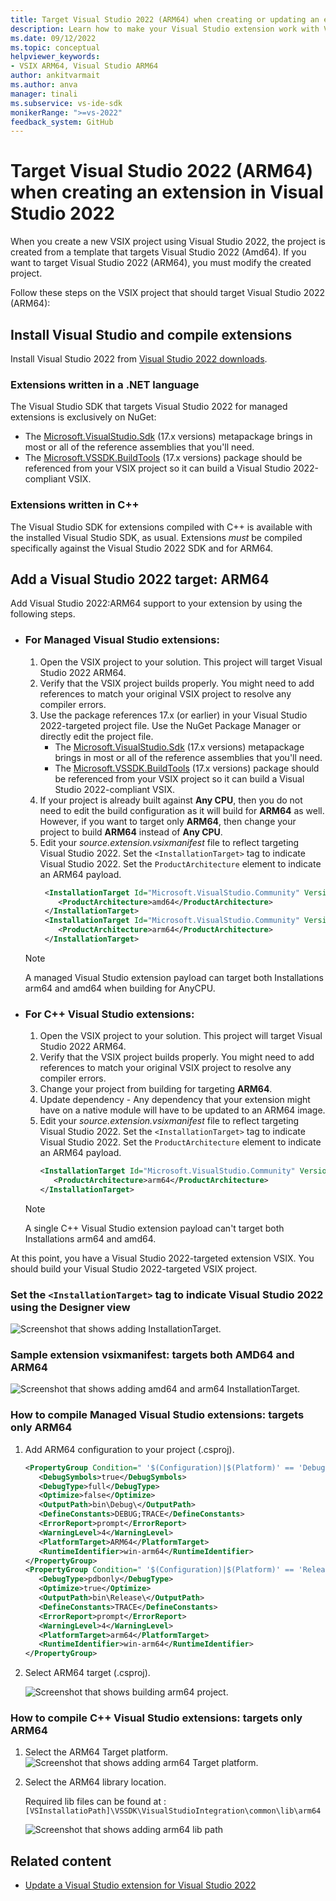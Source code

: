 ```yaml
---
title: Target Visual Studio 2022 (ARM64) when creating or updating an extension in Visual Studio 2022
description: Learn how to make your Visual Studio extension work with Visual Studio 2022 (ARM64) if you create or update the project with Visual Studio 2022.
ms.date: 09/12/2022
ms.topic: conceptual
helpviewer_keywords:
- VSIX ARM64, Visual Studio ARM64
author: ankitvarmait
ms.author: anva
manager: tinali
ms.subservice: vs-ide-sdk
monikerRange: ">=vs-2022"
feedback_system: GitHub
---
```


# Target Visual Studio 2022 (ARM64) when creating an extension in Visual Studio 2022

When you create a new VSIX project using Visual Studio 2022, the project is created from a template that targets Visual Studio 2022 (Amd64). If you want to target Visual Studio 2022 (ARM64), you must modify the created project.

Follow these steps on the VSIX project that should target Visual Studio 2022 (ARM64):

## Install Visual Studio and compile extensions

Install Visual Studio 2022 from [Visual Studio 2022 downloads](https://visualstudio.microsoft.com/downloads/?cid=learn-onpage-download-cta).

### Extensions written in a .NET language

The Visual Studio SDK that targets Visual Studio 2022 for managed extensions is exclusively on NuGet:

- The [Microsoft.VisualStudio.Sdk](https://www.nuget.org/packages/Microsoft.VisualStudio.Sdk/) (17.x versions) metapackage brings in most or all of the reference assemblies that you'll need.
- The [Microsoft.VSSDK.BuildTools](https://www.nuget.org/packages/Microsoft.VSSDK.BuildTools/) (17.x versions) package should be referenced from your VSIX project so it can build a Visual Studio 2022-compliant VSIX.

### Extensions written in C++

The Visual Studio SDK for extensions compiled with C++ is available with the installed Visual Studio SDK, as usual.
Extensions *must* be compiled specifically against the Visual Studio 2022 SDK and for ARM64.

## Add a Visual Studio 2022 target: ARM64

Add Visual Studio 2022:ARM64 support to your extension by using the following steps. 

- ### For Managed Visual Studio extensions:
  1. Open the VSIX project to your solution. This project will target Visual Studio 2022 ARM64.
  2. Verify that the VSIX project builds properly. You might need to add references to match your original VSIX project to resolve any compiler errors.
  3. Use the package references 17.x (or earlier) in your Visual Studio 2022-targeted project file. Use the NuGet Package Manager or directly edit the project file.      
      - The [Microsoft.VisualStudio.Sdk](https://www.nuget.org/packages/Microsoft.VisualStudio.Sdk/) (17.x versions) metapackage brings in most or all of the reference assemblies that you'll need.
      - The [Microsoft.VSSDK.BuildTools](https://www.nuget.org/packages/Microsoft.VSSDK.BuildTools/) (17.x versions) package should be referenced from your VSIX project so it can build a Visual Studio 2022-compliant VSIX.
  4. If your project is already built against **Any CPU**, then you do not need to edit the build configuration as it will build for **ARM64** as well. However, if you want to target only **ARM64**, then change your project to build **ARM64** instead of **Any CPU**.
  5. Edit your *source.extension.vsixmanifest* file to reflect targeting Visual Studio 2022. Set the `<InstallationTarget>` tag to indicate Visual Studio 2022. Set the `ProductArchitecture` element to indicate an ARM64 payload.
     ```xml
      <InstallationTarget Id="Microsoft.VisualStudio.Community" Version="[17.0,18.0)">
         <ProductArchitecture>amd64</ProductArchitecture>
      </InstallationTarget>
      <InstallationTarget Id="Microsoft.VisualStudio.Community" Version="[17.0,18.0)">
         <ProductArchitecture>arm64</ProductArchitecture>
      </InstallationTarget>
      ```    
    > [!NOTE]  
    >  A managed Visual Studio extension payload can target both Installations arm64 and amd64 when building for AnyCPU.

- ### For C++ Visual Studio extensions:
  1. Open the VSIX project to your solution. This project will target Visual Studio 2022 ARM64.
  2. Verify that the VSIX project builds properly. You might need to add references to match your original VSIX project to resolve any compiler errors.
  3. Change your project from building for targeting **ARM64**. 
  4. Update dependency - Any dependency that your extension might have on a native module will have to be updated to an ARM64 image.
  5. Edit your *source.extension.vsixmanifest* file to reflect targeting Visual Studio 2022. Set the `<InstallationTarget>` tag to indicate Visual Studio 2022. Set the `ProductArchitecture` element to indicate an ARM64 payload.
      ```xml
      <InstallationTarget Id="Microsoft.VisualStudio.Community" Version="[17.0,18.0)">
         <ProductArchitecture>arm64</ProductArchitecture>
      </InstallationTarget>
      ```

    > [!NOTE]
    >  A single C++ Visual Studio extension payload can't target both Installations arm64 and amd64.

At this point, you have a Visual Studio 2022-targeted extension VSIX. You should build your Visual Studio 2022-targeted VSIX project.


### Set the `<InstallationTarget>` tag to indicate Visual Studio 2022 using the Designer view
   ![Screenshot that shows adding InstallationTarget.](samples/add-arm64-target.png)   

### Sample extension vsixmanifest: targets both AMD64 and ARM64 
   ![Screenshot that shows adding amd64 and arm64 InstallationTarget.](samples/add-amd64-arm64-target.png)

### How to compile Managed Visual Studio extensions: targets only ARM64

   1. Add ARM64 configuration to your project (.csproj).
      
      ```xml
      <PropertyGroup Condition=" '$(Configuration)|$(Platform)' == 'Debug|arm64' ">
         <DebugSymbols>true</DebugSymbols>
         <DebugType>full</DebugType>
         <Optimize>false</Optimize>
         <OutputPath>bin\Debug\</OutputPath>
         <DefineConstants>DEBUG;TRACE</DefineConstants>
         <ErrorReport>prompt</ErrorReport>
         <WarningLevel>4</WarningLevel>
         <PlatformTarget>ARM64</PlatformTarget>
         <RuntimeIdentifier>win-arm64</RuntimeIdentifier>
      </PropertyGroup>
      <PropertyGroup Condition=" '$(Configuration)|$(Platform)' == 'Release|arm64' ">
         <DebugType>pdbonly</DebugType>
         <Optimize>true</Optimize>
         <OutputPath>bin\Release\</OutputPath>
         <DefineConstants>TRACE</DefineConstants>
         <ErrorReport>prompt</ErrorReport>
         <WarningLevel>4</WarningLevel>
         <PlatformTarget>arm64</PlatformTarget>
         <RuntimeIdentifier>win-arm64</RuntimeIdentifier>
      </PropertyGroup>
      ```   
      
   2. Select ARM64 target (.csproj).
      
      ![Screenshot that shows building arm64 project.](samples/build-arm64-project.png)   
    

### How to compile C++ Visual Studio extensions: targets only ARM64

   1. Select the ARM64 Target platform.
      ![Screenshot that shows adding arm64 Target platform.](samples/add-arm64-target-native.png)   

   2. Select the ARM64 library location.
      
      Required lib files can be found at : `[VSInstallatioPath]\VSSDK\VisualStudioIntegration\common\lib\arm64`
      
      ![Screenshot that shows adding arm64 lib path](samples/add-arm64-library.png)   

## Related content
- [Update a Visual Studio extension for Visual Studio 2022](../../extensibility/migration/update-visual-studio-extension.md)
